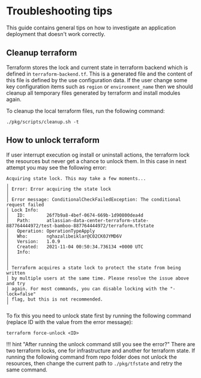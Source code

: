 # Troubleshooting tips

This guide contains general tips on how to investigate an application deployment that doesn't work correctly.

## Cleanup terraform 
Terraform stores the lock and current state in terraform backend which is defined in `terraform-backend.tf`. 
This is a generated file and the content of this file is defined by the use configuration data.
If the user change some key configuration items such as `region` or `environment_name` then we should 
cleanup all temporary files generated by terraform and install modules again. 

To cleanup the local terraform files, run the following command:
```
./pkg/scripts/cleanup.sh -t
```

## How to unlock terraform
If user interrupt execution og install or uninstall actions, the terraform lock the resources but never get a chance to
 unlock them. In this case in next attempt you may see the following error:
 

```
Acquiring state lock. This may take a few moments...
╷
│ Error: Error acquiring the state lock
│
│ Error message: ConditionalCheckFailedException: The conditional request failed
│ Lock Info:
│   ID:        26f7b9a8-4bef-0674-669b-1d90800dea4d
│   Path:      atlassian-data-center-terraform-state-887764444972/test-bamboo-887764444972/terraform.tfstate
│   Operation: OperationTypeApply
│   Who:       nghazalibeiklar@C02CK0JYMD6V
│   Version:   1.0.9
│   Created:   2021-11-04 00:50:34.736134 +0000 UTC
│   Info:
│
│
│ Terraform acquires a state lock to protect the state from being written
│ by multiple users at the same time. Please resolve the issue above and try
│ again. For most commands, you can disable locking with the "-lock=false"
│ flag, but this is not recommended.
╵
```

To fix this you need to unlock state first by running the following command 
(replace ID with the value from the error message):

```shell 
terraform force-unlock <ID>
```

!!! hint "After running the unlock command still you see the error?"
    There are two terraform locks, one for infrastructure and another for terraform state. If running the following 
    command from repo folder does not unlock the resources, then change the current path to `./pkg/tfstate` and retry
     the same command.  